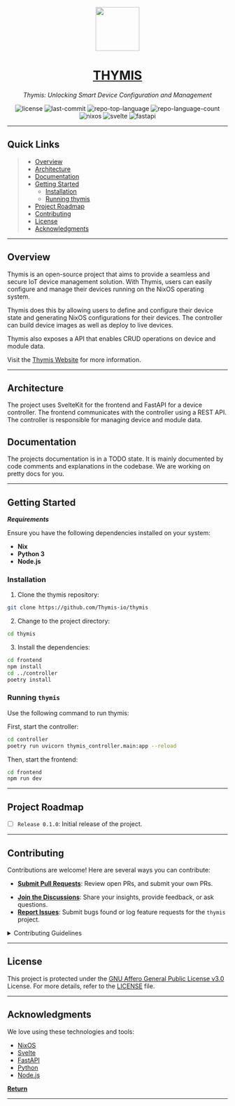 <p align="center">
<a href="https://thymis.io">
  <img src="./thymis.png" width="100" />
</a>
</p>
<p align="center">
    <a href="https://thymis.io">
    <h1 align="center">THYMIS</h1>
    </a>
</p>
<p align="center">
    <em>Thymis: Unlocking Smart Device Configuration and Management</em>
</p>
<p align="center">
	<img src="https://img.shields.io/github/license/Thymis-io/thymis?style=flat&color=0080ff" alt="license">
	<img src="https://img.shields.io/github/last-commit/Thymis-io/thymis?style=flat&logo=git&logoColor=white&color=0080ff" alt="last-commit">
	<img src="https://img.shields.io/github/languages/top/Thymis-io/thymis?style=flat&color=0080ff" alt="repo-top-language">
	<img src="https://img.shields.io/github/languages/count/Thymis-io/thymis?style=flat&color=0080ff" alt="repo-language-count">
    <img src="https://img.shields.io/badge/NixOS-2AA2E0?style=flat&logo=NixOS&logoColor=white" alt="nixos">
    <img src="https://img.shields.io/badge/Svelte-FF3E00?style=flat&logo=Svelte&logoColor=white" alt="svelte">
    <img src="https://img.shields.io/badge/FastAPI-009688?style=flat&logo=FastAPI&logoColor=white" alt="fastapi">
</p>
<hr>

##  Quick Links

> - [ Overview](#overview)
> - [ Architecture](#architecture)
> - [ Documentation](#documentation)
> - [ Getting Started](#getting-started)
>   - [ Installation](#installation)
>   - [Running thymis](#running-thymis)
> - [ Project Roadmap](#project-roadmap)
> - [ Contributing](#contributing)
> - [ License](#license)
> - [ Acknowledgments](#acknowledgments)

---

##  Overview

Thymis is an open-source project that aims to provide a seamless and secure IoT device management solution. With Thymis, users can easily configure and manage their devices running on the NixOS operating system.

Thymis does this by allowing users to define and configure their device state and generating NixOS configurations for their devices.
The controller can build device images as well as deploy to live devices.

Thymis also exposes a API that enables CRUD operations on device and module data.

Visit the [Thymis Website](https://thymis.io) for more information.

---

## Architecture

The project uses SvelteKit for the frontend and FastAPI for a device controller. The frontend communicates with the controller using a REST API. The controller is responsible for managing device and module data.

## Documentation

The projects documentation is in a TODO state. It is mainly documented by code comments and explanations in the codebase. We are working on pretty docs for you.

---

##  Getting Started

***Requirements***

Ensure you have the following dependencies installed on your system:

* **Nix**
* **Python 3**
* **Node.js**

###  Installation

1. Clone the thymis repository:

```sh
git clone https://github.com/Thymis-io/thymis
```

2. Change to the project directory:

```sh
cd thymis
```

3. Install the dependencies:

```sh
cd frontend
npm install
cd ../controller
poetry install
```

###  Running `thymis`

Use the following command to run thymis:

First, start the controller:

```sh
cd controller
poetry run uvicorn thymis_controller.main:app --reload
```

Then, start the frontend:

```sh
cd frontend
npm run dev
```

---

##  Project Roadmap

- [ ] `Release 0.1.0`: Initial release of the project.

---

##  Contributing

Contributions are welcome! Here are several ways you can contribute:

- **[Submit Pull Requests](https://github.com/Thymis-io/thymis/pulls)**: Review open PRs, and submit your own PRs.
<!-- - **[Submit Pull Requests](https://github.com/Thymis-io/thymis/blob/main/CONTRIBUTING.md)**: Review open PRs, and submit your own PRs. -->
- **[Join the Discussions](https://github.com/Thymis-io/thymis/discussions)**: Share your insights, provide feedback, or ask questions.
- **[Report Issues](https://github.com/Thymis-io/thymis/issues)**: Submit bugs found or log feature requests for the `thymis` project.

<details closed>
    <summary>Contributing Guidelines</summary>

1. **Fork the Repository**: Start by forking the project repository to your github account.
2. **Clone Locally**: Clone the forked repository to your local machine using a git client.
   ```sh
   git clone https://github.com/Thymis-io/thymis
   ```
3. **Create a New Branch**: Always work on a new branch, giving it a descriptive name.
   ```sh
   git checkout -b new-feature-x
   ```
4. **Make Your Changes**: Develop and test your changes locally.
5. **Commit Your Changes**: Commit with a clear message describing your updates.
   ```sh
   git commit -m 'Implemented new feature x.'
   ```
6. **Push to GitHub**: Push the changes to your forked repository.
   ```sh
   git push origin new-feature-x
   ```
7. **Submit a Pull Request**: Create a PR against the original project repository. Clearly describe the changes and their motivations.

Once your PR is reviewed and approved, it will be merged into the main branch.

</details>

---

##  License

This project is protected under the [GNU Affero General Public License v3.0](https://choosealicense.com/licenses/agpl-3.0/) License. For more details, refer to the [LICENSE](./LICENSE) file.

---

##  Acknowledgments

We love using these technologies and tools:

- [NixOS](https://nixos.org/)
- [Svelte](https://svelte.dev/)
- [FastAPI](https://fastapi.tiangolo.com/)
- [Python](https://www.python.org/)
- [Node.js](https://nodejs.org/)

[**Return**](#-quick-links)

---

